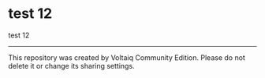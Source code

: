 # test 12

test 12

---

This repository was created by Voltaiq Community Edition. Please do not delete it or change its
sharing settings.
